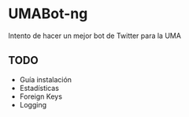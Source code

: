 # UMABot-ng
Intento de hacer un mejor bot de Twitter para la UMA

## TODO
* Guía instalación
* Estadísticas
* Foreign Keys
* Logging
